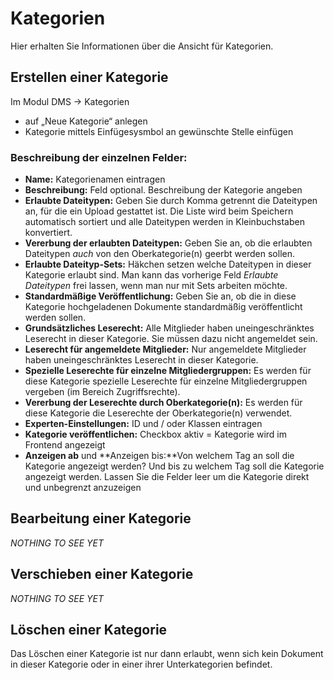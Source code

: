 # Kategorien

Hier erhalten Sie Informationen über die Ansicht für Kategorien.

## Erstellen einer Kategorie

Im Modul DMS → Kategorien

* auf „Neue Kategorie“ anlegen
* Kategorie mittels Einfügesysmbol an gewünschte Stelle einfügen

### Beschreibung der einzelnen Felder:

* **Name:** Kategorienamen eintragen
* **Beschreibung:** Feld optional. Beschreibung der Kategorie angeben
* **Erlaubte Dateitypen:** Geben Sie durch Komma getrennt die Dateitypen an, für die ein Upload gestattet ist. Die Liste wird beim Speichern automatisch sortiert und alle Dateitypen werden in Kleinbuchstaben konvertiert.
* **Vererbung der erlaubten Dateitypen:** Geben Sie an, ob die erlaubten Dateitypen *auch*
von den Oberkategorie(n) geerbt werden sollen.
* **Erlaubte Dateityp-Sets:** Häkchen setzen welche Dateitypen in dieser Kategorie erlaubt sind. Man kann das vorherige Feld *Erlaubte Dateitypen* frei lassen, wenn man nur mit Sets arbeiten möchte.
* **Standardmäßige Veröffentlichung:** Geben Sie an, ob die in diese Kategorie hochgeladenen Dokumente standardmäßig veröffentlicht werden sollen.
* **Grundsätzliches Leserecht:** Alle Mitglieder haben uneingeschränktes Leserecht in dieser Kategorie. Sie müssen dazu nicht angemeldet sein.
* **Leserecht für angemeldete Mitglieder:**  Nur angemeldete Mitglieder haben uneingeschränktes Leserecht in dieser Kategorie.
* **Spezielle Leserechte für einzelne Mitgliedergruppen:** Es werden für diese Kategorie spezielle Leserechte für einzelne Mitgliedergruppen vergeben (im Bereich Zugriffsrechte).
* **Vererbung der Leserechte durch Oberkategorie(n):** Es werden für diese Kategorie die Leserechte der Oberkategorie(n) verwendet.
* **Experten-Einstellungen:** ID und / oder Klassen eintragen
* **Kategorie veröffentlichen:** Checkbox aktiv = Kategorie wird im Frontend angezeigt
* **Anzeigen ab** und **Anzeigen bis:**Von welchem Tag an soll die Kategorie angezeigt werden? Und bis zu welchem Tag soll die Kategorie angezeigt werden.
Lassen Sie die Felder leer um die Kategorie direkt und unbegrenzt anzuzeigen

## Bearbeitung einer Kategorie

*NOTHING TO SEE YET*

## Verschieben einer Kategorie

*NOTHING TO SEE YET*

## Löschen einer Kategorie

Das Löschen einer Kategorie ist nur dann erlaubt, wenn sich kein Dokument in dieser Kategorie oder in einer ihrer Unterkategorien befindet.
